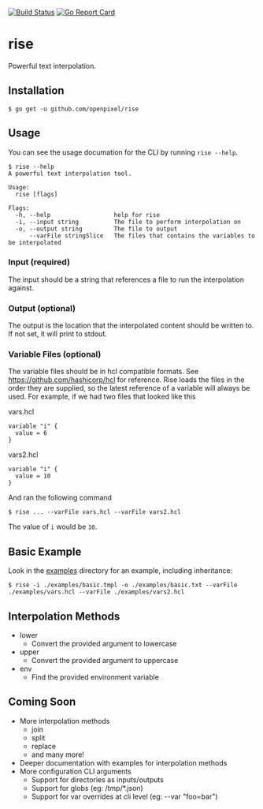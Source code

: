 [![Build Status](https://travis-ci.org/OpenPixel/rise.svg?branch=master)](https://travis-ci.org/OpenPixel/rise)
[![Go Report Card](https://goreportcard.com/badge/github.com/openpixel/rise)](https://goreportcard.com/report/github.com/openpixel/rise)

# rise

Powerful text interpolation.

## Installation

```
$ go get -u github.com/openpixel/rise
```

## Usage

You can see the usage documation for the CLI by running `rise --help`.

```
$ rise --help
A powerful text interpolation tool.

Usage:
  rise [flags]

Flags:
  -h, --help                  help for rise
  -i, --input string          The file to perform interpolation on
  -o, --output string         The file to output
      --varFile stringSlice   The files that contains the variables to be interpolated
```

### Input (required)

The input should be a string that references a file to run the interpolation against.

### Output (optional)

The output is the location that the interpolated content should be written to. If not set, it will print to stdout.

### Variable Files (optional)

The variable files should be in hcl compatible formats. See https://github.com/hashicorp/hcl for reference. Rise loads the files in the order they are supplied, so the latest reference of a variable will always be used. For example, if we had two files that looked like this

vars.hcl
```
variable "i" {
  value = 6
}
```

vars2.hcl
```
variable "i" {
  value = 10
}
```

And ran the following command

```
$ rise ... --varFile vars.hcl --varFile vars2.hcl
```

The value of `i` would be `10`.

## Basic Example

Look in the [examples](https://github.com/OpenPixel/rise/tree/master/examples) directory for an example, including inheritance:

```
$ rise -i ./examples/basic.tmpl -o ./examples/basic.txt --varFile ./examples/vars.hcl --varFile ./examples/vars2.hcl
```

## Interpolation Methods

- lower
    - Convert the provided argument to lowercase
- upper
    - Convert the provided argument to uppercase
- env
    - Find the provided environment variable

## Coming Soon

- More interpolation methods
  - join
  - split
  - replace
  - and many more!
- Deeper documentation with examples for interpolation methods
- More configuration CLI arguments
  - Support for directories as inputs/outputs
  - Support for globs (eg: /tmp/*.json)
  - Support for var overrides at cli level (eg: --var "foo=bar")